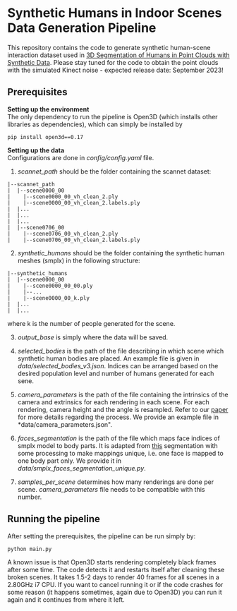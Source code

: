 # Synthetic Humans in Indoor Scenes Data Generation Pipeline
This repository contains the code to generate synthetic human-scene interaction dataset used in [3D Segmentation of Humans in Point Clouds with Synthetic Data](https://arxiv.org/abs/2212.00786). Please stay tuned for the code to obtain the point clouds with the simulated Kinect noise - expected release date: September 2023!

## Prerequisites  

**Setting up the environment**  
The only dependency to run the pipeline is Open3D (which installs other libraries as dependencies), which can simply be installed by
```
pip install open3d==0.17
```
**Setting up the data**  
Configurations are done in *config/config.yaml* file.  

1. *scannet_path* should be the folder containing the scannet dataset:
```
|--scannet_path  
|  |--scene0000_00  
|    |--scene0000_00_vh_clean_2.ply  
|    |--scene0000_00_vh_clean_2.labels.ply  
|  |...  
|  |...  
|  |...  
|  |--scene0706_00  
|    |--scene0706_00_vh_clean_2.ply  
|    |--scene0706_00_vh_clean_2.labels.ply  
```
2. *synthetic_humans* should be the folder containing the synthetic human meshes (smplx) in the following structure:
```
|--synthetic_humans  
|  |--scene0000_00  
|    |--scene0000_00_00.ply  
|    |--...  
|    |--scene0000_00_k.ply  
|  |...  
|  |...  
```
where k is the number of people generated for the scene.  

3. *output_base* is simply where the data will be saved.

4. *selected_bodies* is the path of the file describing in which scene which synthetic human bodies are placed. An example file is given in *data/selected_bodies_v3.json*. Indices can be arranged based on the desired population level and number of humans generated for each sene.

5. *camera_parameters* is the path of the file containing the intrinsics of the camera and extrinsics for each rendering in each scene. For each rendering, camera height and the angle is resampled. Refer to our [paper](https://arxiv.org/abs/2212.00786) for more details regarding the process. We provide an example file in *data/camera_parameters.json".

6. *faces_segmentation* is the path of the file which maps face indices of smplx model to body parts. It is adapted from [this](https://github.com/Meshcapade/wiki/tree/main/assets/SMPL_body_segmentation/smplx) segmentation with some processing to make mappings unique, i.e. one face is mapped to one body part only. We provide it in *data/smplx_faces_segmentation_unique.py*.

7. *samples_per_scene* determines how many renderings are done per scene. *camera_parameters* file needs to be compatible with this number.

## Running the pipeline
After setting the prerequisites, the pipeline can be run simply by:
```
python main.py
```

A known issue is that Open3D starts rendering completely black frames after some time. The code detects it and restarts itself after cleaning these broken scenes. It takes 1.5-2 days to render 40 frames for all scenes in a 2.80GHz i7 CPU. If you want to cancel running it or if the code crashes for some reason (it happens sometimes, again due to Open3D) you can run it again and it continues from where it left.
